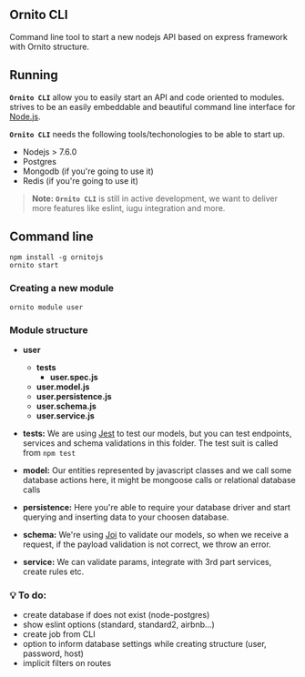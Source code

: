 ## Ornito CLI
Command line tool to start a new nodejs API based on express framework with Ornito structure.

## Running

**`Ornito CLI`** allow you to easily start an API and code oriented to modules. strives to be an easily embeddable and beautiful command line interface for [Node.js](https://nodejs.org/).

**`Ornito CLI`** needs the following tools/techonologies to be able to start up.
- Nodejs > 7.6.0
- Postgres
- Mongodb (if you're going to use it)
- Redis (if you're going to use it)

> **Note:** **`Ornito CLI`** is still in active development, we want to deliver more features like eslint, iugu integration and more.

## Command line
``` shell
npm install -g ornitojs
ornito start
```

### Creating a new module
``` shell
ornito module user
```

### Module structure
* **user**
    * **__tests__**
      * **user.spec.js**
    * **user.model.js**
    * **user.persistence.js**
    * **user.schema.js**
    * **user.service.js**

* **__tests__:** We are using [Jest](https://facebook.github.io/jest/) to test our models, but you can test endpoints, services and schema validations in this folder. The test suit is called from `npm test`
* **model:** Our entities represented by javascript classes and we call some database actions here, it might be mongoose calls or relational database calls
* **persistence:** Here you're able to require your database driver and start querying and inserting data to your choosen database. 
* **schema:** We're using [Joi](https://github.com/hapijs/joi) to validate our models, so when we receive a request, if the payload validation is not correct, we throw an error.
* **service:** We can validate params, integrate with 3rd part services, create rules etc.

### 💡 To do:

* create database if does not exist (node-postgres)
* show eslint options (standard, standard2, airbnb...)
* create job from CLI
* option to inform database settings while creating structure (user, password, host)
* implicit filters on routes
